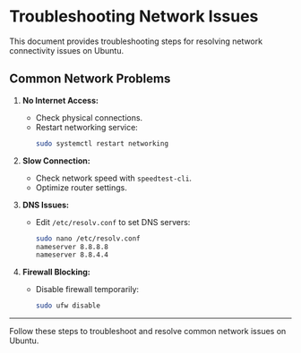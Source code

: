 # Troubleshooting Network Issues

This document provides troubleshooting steps for resolving network connectivity issues on Ubuntu.

## Common Network Problems

1. **No Internet Access:**

   - Check physical connections.
   - Restart networking service:
     ```bash
     sudo systemctl restart networking
     ```

2. **Slow Connection:**

   - Check network speed with `speedtest-cli`.
   - Optimize router settings.

3. **DNS Issues:**

   - Edit `/etc/resolv.conf` to set DNS servers:
     ```bash
     sudo nano /etc/resolv.conf
     nameserver 8.8.8.8
     nameserver 8.8.4.4
     ```

4. **Firewall Blocking:**

   - Disable firewall temporarily:
     ```bash
     sudo ufw disable
     ```

---

Follow these steps to troubleshoot and resolve common network issues on Ubuntu.
```
